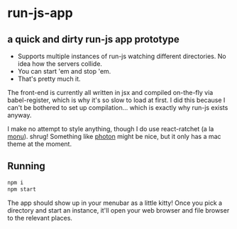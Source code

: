 # run-js-app
## a quick and dirty run-js app prototype

- Supports multiple instances of run-js watching different directories. No idea how the servers collide.
- You can start 'em and stop 'em.
- That's pretty much it.

The front-end is currently all written in jsx and compiled on-the-fly via babel-register, which is why it's so slow to load at first. I did this because I can't be bothered to set up compilation... which is exactly why run-js exists anyway.

I make no attempt to style anything, though I do use react-ratchet (a la [monu](https://github.com/maxogden/monu)). shrug! Something like [photon](https://github.com/connors/photon) might be nice, but it only has a mac theme at the moment.

## Running

```sh
npm i
npm start
```

The app should show up in your menubar as a little kitty! Once you pick a directory and start an instance, it'll open your web browser and file browser to the relevant places.
